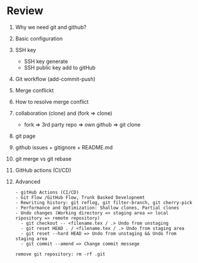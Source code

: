 # Review

1.  Why we need git and github?
2.  Basic configuration
3.  SSH key
    - SSH key generate
    - SSH public key add to gitHub
4.  Git workflow (add-commit-push)
5.  Merge conflickt
6.  How to resolve merge conflict
7.  collaboration (clone) and (fork => clone)
    - fork => 3rd party repo => own github => git clone
8.  git page
9.  github issues + gitignore + README.md
10. git merge vs git rebase
11. GitHub actions (CI/CD)
12. Advanced

        - gitHub Actions (CI/CD)
        - Git Flow /GitHub Flow, Trunk Basked Developnemt
        - Rewriting history: git reflog, git filter-branch, git cherry-pick
        - Performance and Optimization: Shallow clones, Partial clones
        - Undo changes (Working directory => staging area => local ripository => remote repository)
          - git checkout -- <filename.tex / .> Undo from unstaging
          - git reset HEAD . / <filename.tex / .> Undo from staging area
          - git reset --hard HEAD => Undo from unstaging && Undo from staging area
          - git commit --amend => Change commit messege

        remove git repository: rm -rf .git

